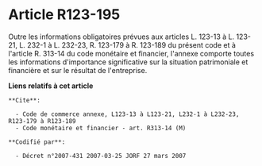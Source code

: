 # Article R123-195

Outre les informations obligatoires prévues aux articles L. 123-13 à L. 123-21, L. 232-1 à L. 232-23, R. 123-179 à R. 123-189
du présent code et à l'article R. 313-14 du code monétaire et financier, l'annexe comporte toutes les informations
d'importance significative sur la situation patrimoniale et financière et sur le résultat de l'entreprise.

**Liens relatifs à cet article**

	**Cite**:

	  - Code de commerce annexe, L123-13 à L123-21, L232-1 à L232-23, R123-179 à R123-189
	  - Code monétaire et financier - art. R313-14 (M)

	**Codifié par**:

	  - Décret n°2007-431 2007-03-25 JORF 27 mars 2007
